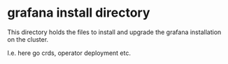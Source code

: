 # grafana install directory

This directory holds the files to install and upgrade the grafana installation on the cluster.

I.e. here go crds, operator deployment etc. 